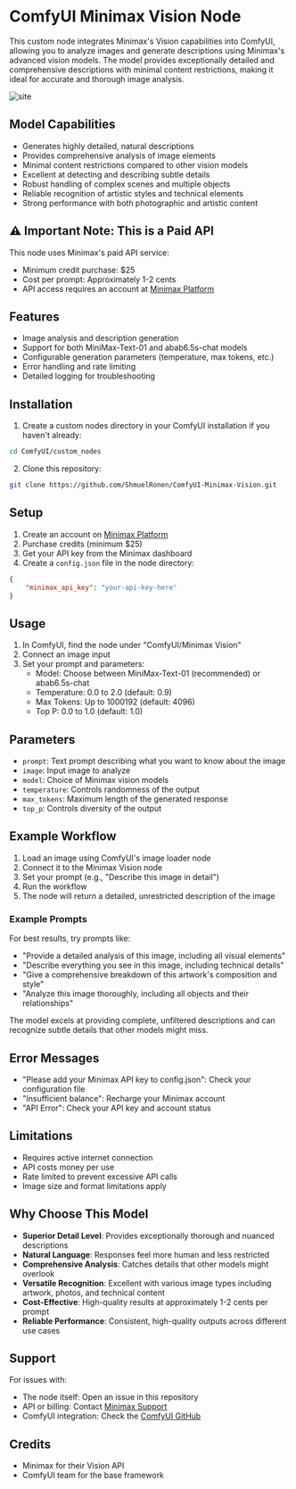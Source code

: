 # ComfyUI Minimax Vision Node

This custom node integrates Minimax's Vision capabilities into ComfyUI, allowing you to analyze images and generate descriptions using Minimax's advanced vision models. The model provides exceptionally detailed and comprehensive descriptions with minimal content restrictions, making it ideal for accurate and thorough image analysis.

![site](https://github.com/user-attachments/assets/e49d6cbe-6407-40de-8b59-9f4ffc77ec53)

## Model Capabilities

- Generates highly detailed, natural descriptions
- Provides comprehensive analysis of image elements
- Minimal content restrictions compared to other vision models
- Excellent at detecting and describing subtle details
- Robust handling of complex scenes and multiple objects
- Reliable recognition of artistic styles and technical elements
- Strong performance with both photographic and artistic content

## ⚠️ Important Note: This is a Paid API

This node uses Minimax's paid API service:
- Minimum credit purchase: $25
- Cost per prompt: Approximately 1-2 cents
- API access requires an account at [Minimax Platform](https://intl.minimaxi.com/user-center/basic-information)

## Features

- Image analysis and description generation
- Support for both MiniMax-Text-01 and abab6.5s-chat models
- Configurable generation parameters (temperature, max tokens, etc.)
- Error handling and rate limiting
- Detailed logging for troubleshooting

## Installation

1. Create a custom nodes directory in your ComfyUI installation if you haven't already:
```bash
cd ComfyUI/custom_nodes
```

2. Clone this repository:
```bash
git clone https://github.com/ShmuelRonen/ComfyUI-Minimax-Vision.git
```

## Setup

1. Create an account on [Minimax Platform](https://intl.minimaxi.com/user-center/basic-information)
2. Purchase credits (minimum $25)
3. Get your API key from the Minimax dashboard
4. Create a `config.json` file in the node directory:
```json
{
    "minimax_api_key": "your-api-key-here"
}
```

## Usage

1. In ComfyUI, find the node under "ComfyUI/Minimax Vision"
2. Connect an image input
3. Set your prompt and parameters:
   - Model: Choose between MiniMax-Text-01 (recommended) or abab6.5s-chat
   - Temperature: 0.0 to 2.0 (default: 0.9)
   - Max Tokens: Up to 1000192 (default: 4096)
   - Top P: 0.0 to 1.0 (default: 1.0)

## Parameters

- `prompt`: Text prompt describing what you want to know about the image
- `image`: Input image to analyze
- `model`: Choice of Minimax vision models
- `temperature`: Controls randomness of the output
- `max_tokens`: Maximum length of the generated response
- `top_p`: Controls diversity of the output

## Example Workflow

1. Load an image using ComfyUI's image loader node
2. Connect it to the Minimax Vision node
3. Set your prompt (e.g., "Describe this image in detail")
4. Run the workflow
5. The node will return a detailed, unrestricted description of the image

### Example Prompts

For best results, try prompts like:
- "Provide a detailed analysis of this image, including all visual elements"
- "Describe everything you see in this image, including technical details"
- "Give a comprehensive breakdown of this artwork's composition and style"
- "Analyze this image thoroughly, including all objects and their relationships"

The model excels at providing complete, unfiltered descriptions and can recognize subtle details that other models might miss.

## Error Messages

- "Please add your Minimax API key to config.json": Check your configuration file
- "Insufficient balance": Recharge your Minimax account
- "API Error": Check your API key and account status

## Limitations

- Requires active internet connection
- API costs money per use
- Rate limited to prevent excessive API calls
- Image size and format limitations apply

## Why Choose This Model

- **Superior Detail Level**: Provides exceptionally thorough and nuanced descriptions
- **Natural Language**: Responses feel more human and less restricted
- **Comprehensive Analysis**: Catches details that other models might overlook
- **Versatile Recognition**: Excellent with various image types including artwork, photos, and technical content
- **Cost-Effective**: High-quality results at approximately 1-2 cents per prompt
- **Reliable Performance**: Consistent, high-quality outputs across different use cases

## Support

For issues with:
- The node itself: Open an issue in this repository
- API or billing: Contact [Minimax Support](https://intl.minimaxi.com/)
- ComfyUI integration: Check the [ComfyUI GitHub](https://github.com/comfyanonymous/ComfyUI)

## Credits

- Minimax for their Vision API
- ComfyUI team for the base framework

